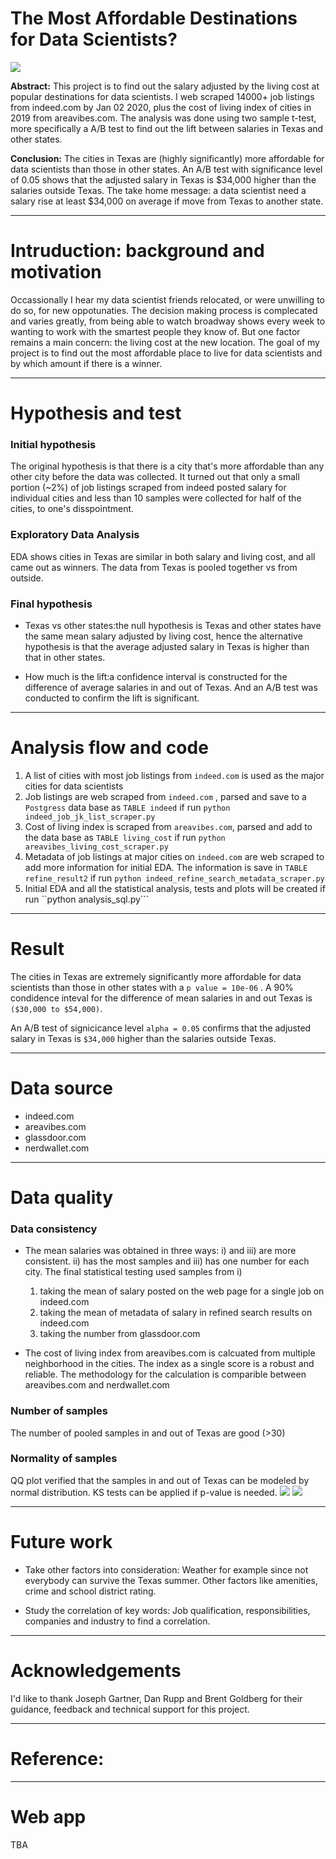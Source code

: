 # The Most Affordable Destinations for Data Scientists?

<img src="http://alabamamaps.ua.edu/contemporarymaps/usa/basemaps/mjcityzmc.jpg">

__Abstract:__
This project is to find out the salary adjusted by the living cost at popular destinations for data scientists. I web scraped 14000+ job listings from indeed.com by Jan 02 2020, plus the cost of living index of cities in 2019 from areavibes.com. The analysis was done using two sample t-test, more specifically a A/B test to find out the lift between salaries in Texas and other states.

__Conclusion:__
The cities in Texas are (highly significantly) more affordable for data scientists than those in other states. An A/B test with significance level of 0.05 shows that the adjusted salary in Texas is $34,000 higher than the salaries outside Texas. The take home message: a data scientist need a salary rise at least $34,000 on average if move from Texas to another state.

---
# Intruduction: background and motivation 
Occassionally I hear my data scientist friends relocated, or were unwilling to do so, for new oppotunaties. The decision making process is complecated and varies greatly, from being able to watch broadway shows every week to wanting to work with the smartest people they know of. But one factor remains a main concern: the living cost at the new location. The goal of my project is to find out the most affordable place to live for data scientists and by which amount if there is a winner.

---
# Hypothesis and test

### Initial hypothesis
The original hypothesis is that there is a city that's more affordable than any other city before the data was collected. It turned out that only a small portion (~2%) of job listings scraped from indeed posted salary for individual cities and less than 10 samples were collected for half of the cities, to one's disspointment.

### Exploratory Data Analysis
EDA shows cities in Texas are similar in both salary and living cost, and all came out as winners. The data from Texas is pooled together vs from outside.

### Final hypothesis

- Texas vs other states:the null hypothesis is Texas and other states have the same mean salary adjusted by living cost, hence the alternative hypothesis is that the average adjusted salary in Texas is higher than that in other states.
  
- How much is the lift:a confidence interval is constructed for the difference of average salaries in and out of Texas. And an A/B test was conducted to confirm the lift is significant.  


---
# Analysis flow and code
1. A list of cities with most job listings from ```indeed.com``` is used as the major cities for data scientists 
2. Job listings are web scraped from ```indeed.com``` , parsed and save to a ```Postgress``` data base as ```TABLE indeed``` if run ```python indeed_job_jk_list_scraper.py```
3. Cost of living index is scraped from ```areavibes.com```, parsed and add to the data base as ```TABLE living_cost``` if run ```python areavibes_living_cost_scraper.py```
4. Metadata of job listings at major cities on ```indeed.com``` are web scraped to add more information for initial EDA.  The information is save in ```TABLE refine_result2``` if run ```python indeed_refine_search_metadata_scraper.py``` 
5. Initial EDA and all the statistical analysis, tests and plots will be created if run ``python analysis_sql.py```


---
# Result
The cities in Texas are extremely significantly more affordable for data scientists than those in other states with a ```p value = 10e-06``` . A 90% condidence inteval for the difference of mean salaries in and out Texas is ```($30,000 to $54,000)```. 

An A/B test of signicicance level ```alpha = 0.05``` confirms that the adjusted salary in Texas is ```$34,000``` higher than the salaries outside Texas.


---
# Data source
- indeed.com
- areavibes.com
- glassdoor.com
- nerdwallet.com
  
  
---
# Data quality  
### Data consistency
- The mean salaries was obtained in three ways: i) and iii) are more consistent. ii) has the most samples and iii) has one number for each city. The final statistical testing used samples from i)
  1. taking the mean of salary posted on the web page for a single job on indeed.com
  2. taking the mean of metadata of salary in refined search results on indeed.com
  3. taking the number from glassdoor.com

- The cost of living index from areavibes.com is calcuated from multiple neighborhood in the cities. The index as a single score is a robust and reliable. The methodology for the calculation is comparible between areavibes.com and nerdwallet.com 
  

### Number of samples
The number of pooled samples in and out of Texas are good (>30)

### Normality of samples
QQ plot verified that the samples in and out of Texas can be modeled by normal distribution. KS tests can be applied if p-value is needed.
<img src="https://github.com/ivboh/data_science_positions/blob/master/img/qq_plot_of_salary_texas.png">
<img src="https://github.com/ivboh/data_science_positions/blob/master/img/qq_plot_of_salary_outside_texas.png">


---
# Future work

- Take other factors into consideration: Weather for example since not everybody can survive the Texas summer.
Other factors like amenities, crime and school district rating.

- Study the correlation of key words: Job qualification, responsibilities, companies and industry to find a correlation. 

---
# Acknowledgements 
I'd like to thank Joseph Gartner, Dan Rupp and Brent Goldberg for their guidance, feedback and technical support for this project.


---
# Reference:

---
# Web app
TBA
